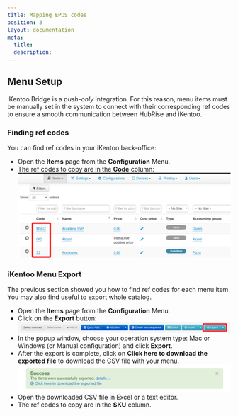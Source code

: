```yaml
---
title: Mapping EPOS codes
position: 3
layout: documentation
meta:
  title:
  description:
---
```


## Menu Setup

iKentoo Bridge is a _push-only_ integration. For this reason, menu items must be manually set in the system to connect with their corresponding ref codes to ensure a smooth communication between HubRise and iKentoo.

### Finding ref codes

You can find ref codes in your iKentoo back-office:

- Open the **Items** page from the **Configuration** Menu.
- The ref codes to copy are in the **Code** column:
  ![](../images/007-en-integration-sku-codes.png)

### iKentoo Menu Export

The previous section showed you how to find ref codes for each menu item. You may also find useful to export whole catalog.

- Open the **Items** page from the **Configuration** Menu.
- Click on the **Export** button:
  ![](../images/009-en-export-items.png)
- In the popup window, choose your operation system type: Mac or Windows (or Manual configuration) and click **Export**.
- After the export is complete, click on **Click here to download the exported file** to download the CSV file with your menu.
  ![Download items CSV](../images/006-en-download-items.png)
- Open the downloaded CSV file in Excel or a text editor.
- The ref codes to copy are in the **SKU** column.
